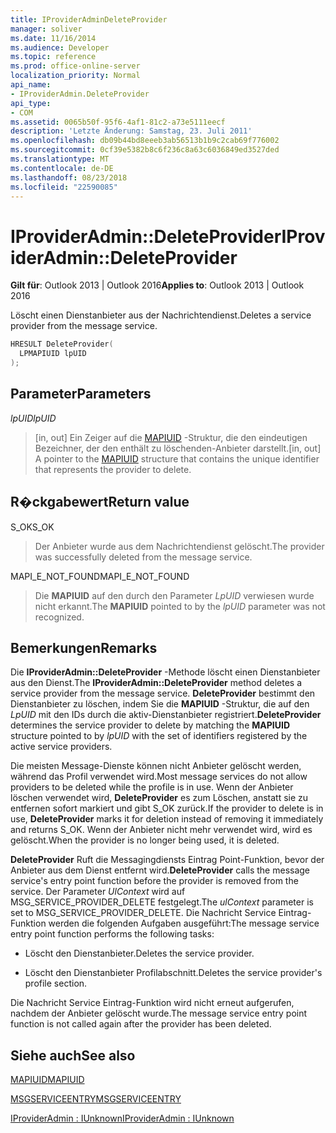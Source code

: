 ```yaml
---
title: IProviderAdminDeleteProvider
manager: soliver
ms.date: 11/16/2014
ms.audience: Developer
ms.topic: reference
ms.prod: office-online-server
localization_priority: Normal
api_name:
- IProviderAdmin.DeleteProvider
api_type:
- COM
ms.assetid: 0065b50f-95f6-4af1-81c2-a73e5111eecf
description: 'Letzte Änderung: Samstag, 23. Juli 2011'
ms.openlocfilehash: db09b44bd8eeeb3ab56513b1b9c2cab69f776002
ms.sourcegitcommit: 0cf39e5382b8c6f236c8a63c6036849ed3527ded
ms.translationtype: MT
ms.contentlocale: de-DE
ms.lasthandoff: 08/23/2018
ms.locfileid: "22590085"
---
```

# <a name="iprovideradmindeleteprovider"></a><span data-ttu-id="5ed7d-103">IProviderAdmin::DeleteProvider</span><span class="sxs-lookup"><span data-stu-id="5ed7d-103">IProviderAdmin::DeleteProvider</span></span>

  
  
<span data-ttu-id="5ed7d-104">**Gilt für**: Outlook 2013 | Outlook 2016</span><span class="sxs-lookup"><span data-stu-id="5ed7d-104">**Applies to**: Outlook 2013 | Outlook 2016</span></span> 
  
<span data-ttu-id="5ed7d-105">Löscht einen Dienstanbieter aus der Nachrichtendienst.</span><span class="sxs-lookup"><span data-stu-id="5ed7d-105">Deletes a service provider from the message service.</span></span>
  
```cpp
HRESULT DeleteProvider(
  LPMAPIUID lpUID
);
```

## <a name="parameters"></a><span data-ttu-id="5ed7d-106">Parameter</span><span class="sxs-lookup"><span data-stu-id="5ed7d-106">Parameters</span></span>

 <span data-ttu-id="5ed7d-107">_lpUID_</span><span class="sxs-lookup"><span data-stu-id="5ed7d-107">_lpUID_</span></span>
  
> <span data-ttu-id="5ed7d-108">[in, out] Ein Zeiger auf die [MAPIUID](mapiuid.md) -Struktur, die den eindeutigen Bezeichner, der den enthält zu löschenden-Anbieter darstellt.</span><span class="sxs-lookup"><span data-stu-id="5ed7d-108">[in, out] A pointer to the [MAPIUID](mapiuid.md) structure that contains the unique identifier that represents the provider to delete.</span></span> 
    
## <a name="return-value"></a><span data-ttu-id="5ed7d-109">R�ckgabewert</span><span class="sxs-lookup"><span data-stu-id="5ed7d-109">Return value</span></span>

<span data-ttu-id="5ed7d-110">S_OK</span><span class="sxs-lookup"><span data-stu-id="5ed7d-110">S_OK</span></span> 
  
> <span data-ttu-id="5ed7d-111">Der Anbieter wurde aus dem Nachrichtendienst gelöscht.</span><span class="sxs-lookup"><span data-stu-id="5ed7d-111">The provider was successfully deleted from the message service.</span></span>
    
<span data-ttu-id="5ed7d-112">MAPI_E_NOT_FOUND</span><span class="sxs-lookup"><span data-stu-id="5ed7d-112">MAPI_E_NOT_FOUND</span></span> 
  
> <span data-ttu-id="5ed7d-113">Die **MAPIUID** auf den durch den Parameter _LpUID_ verwiesen wurde nicht erkannt.</span><span class="sxs-lookup"><span data-stu-id="5ed7d-113">The **MAPIUID** pointed to by the  _lpUID_ parameter was not recognized.</span></span> 
    
## <a name="remarks"></a><span data-ttu-id="5ed7d-114">Bemerkungen</span><span class="sxs-lookup"><span data-stu-id="5ed7d-114">Remarks</span></span>

<span data-ttu-id="5ed7d-115">Die **IProviderAdmin::DeleteProvider** -Methode löscht einen Dienstanbieter aus den Dienst.</span><span class="sxs-lookup"><span data-stu-id="5ed7d-115">The **IProviderAdmin::DeleteProvider** method deletes a service provider from the message service.</span></span> <span data-ttu-id="5ed7d-116">**DeleteProvider** bestimmt den Dienstanbieter zu löschen, indem Sie die **MAPIUID** -Struktur, die auf den _LpUID_ mit den IDs durch die aktiv-Dienstanbieter registriert.</span><span class="sxs-lookup"><span data-stu-id="5ed7d-116">**DeleteProvider** determines the service provider to delete by matching the **MAPIUID** structure pointed to by  _lpUID_ with the set of identifiers registered by the active service providers.</span></span> 
  
<span data-ttu-id="5ed7d-117">Die meisten Message-Dienste können nicht Anbieter gelöscht werden, während das Profil verwendet wird.</span><span class="sxs-lookup"><span data-stu-id="5ed7d-117">Most message services do not allow providers to be deleted while the profile is in use.</span></span> <span data-ttu-id="5ed7d-118">Wenn der Anbieter löschen verwendet wird, **DeleteProvider** es zum Löschen, anstatt sie zu entfernen sofort markiert und gibt S_OK zurück.</span><span class="sxs-lookup"><span data-stu-id="5ed7d-118">If the provider to delete is in use, **DeleteProvider** marks it for deletion instead of removing it immediately and returns S_OK.</span></span> <span data-ttu-id="5ed7d-119">Wenn der Anbieter nicht mehr verwendet wird, wird es gelöscht.</span><span class="sxs-lookup"><span data-stu-id="5ed7d-119">When the provider is no longer being used, it is deleted.</span></span> 
  
 <span data-ttu-id="5ed7d-120">**DeleteProvider** Ruft die Messagingdiensts Eintrag Point-Funktion, bevor der Anbieter aus dem Dienst entfernt wird.</span><span class="sxs-lookup"><span data-stu-id="5ed7d-120">**DeleteProvider** calls the message service's entry point function before the provider is removed from the service.</span></span> <span data-ttu-id="5ed7d-121">Der Parameter _UlContext_ wird auf MSG_SERVICE_PROVIDER_DELETE festgelegt.</span><span class="sxs-lookup"><span data-stu-id="5ed7d-121">The  _ulContext_ parameter is set to MSG_SERVICE_PROVIDER_DELETE.</span></span> <span data-ttu-id="5ed7d-122">Die Nachricht Service Eintrag-Funktion werden die folgenden Aufgaben ausgeführt:</span><span class="sxs-lookup"><span data-stu-id="5ed7d-122">The message service entry point function performs the following tasks:</span></span> 
  
- <span data-ttu-id="5ed7d-123">Löscht den Dienstanbieter.</span><span class="sxs-lookup"><span data-stu-id="5ed7d-123">Deletes the service provider.</span></span>
    
- <span data-ttu-id="5ed7d-124">Löscht den Dienstanbieter Profilabschnitt.</span><span class="sxs-lookup"><span data-stu-id="5ed7d-124">Deletes the service provider's profile section.</span></span>
    
<span data-ttu-id="5ed7d-125">Die Nachricht Service Eintrag-Funktion wird nicht erneut aufgerufen, nachdem der Anbieter gelöscht wurde.</span><span class="sxs-lookup"><span data-stu-id="5ed7d-125">The message service entry point function is not called again after the provider has been deleted.</span></span>
  
## <a name="see-also"></a><span data-ttu-id="5ed7d-126">Siehe auch</span><span class="sxs-lookup"><span data-stu-id="5ed7d-126">See also</span></span>



[<span data-ttu-id="5ed7d-127">MAPIUID</span><span class="sxs-lookup"><span data-stu-id="5ed7d-127">MAPIUID</span></span>](mapiuid.md)
  
[<span data-ttu-id="5ed7d-128">MSGSERVICEENTRY</span><span class="sxs-lookup"><span data-stu-id="5ed7d-128">MSGSERVICEENTRY</span></span>](msgserviceentry.md)
  
[<span data-ttu-id="5ed7d-129">IProviderAdmin : IUnknown</span><span class="sxs-lookup"><span data-stu-id="5ed7d-129">IProviderAdmin : IUnknown</span></span>](iprovideradminiunknown.md)

